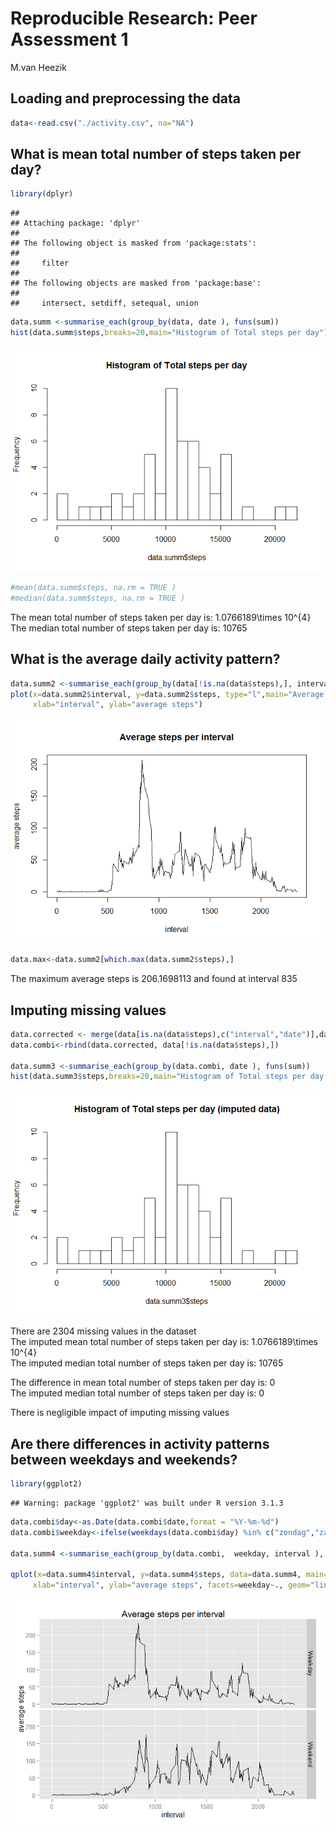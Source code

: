 # Reproducible Research: Peer Assessment 1
M.van Heezik

## Loading and preprocessing the data

```r
data<-read.csv("./activity.csv", na="NA")
```

## What is mean total number of steps taken per day?

```r
library(dplyr)
```

```
## 
## Attaching package: 'dplyr'
## 
## The following object is masked from 'package:stats':
## 
##     filter
## 
## The following objects are masked from 'package:base':
## 
##     intersect, setdiff, setequal, union
```

```r
data.summ <-summarise_each(group_by(data, date ), funs(sum))
hist(data.summ$steps,breaks=20,main="Histogram of Total steps per day")
```

![](PA1_template_files/figure-html/unnamed-chunk-2-1.png) 

```r
#mean(data.summ$steps, na.rm = TRUE )
#median(data.summ$steps, na.rm = TRUE )
```
The mean total number of steps taken per day is: 1.0766189\times 10^{4}  
The median total number of steps taken per day is: 10765

## What is the average daily activity pattern?

```r
data.summ2 <-summarise_each(group_by(data[!is.na(data$steps),], interval ), funs(mean))
plot(x=data.summ2$interval, y=data.summ2$steps, type="l",main="Average steps per interval",
     xlab="interval", ylab="average steps")
```

![](PA1_template_files/figure-html/unnamed-chunk-3-1.png) 

```r
data.max<-data.summ2[which.max(data.summ2$steps),]
```

The maximum average steps is 206.1698113 and found at interval 835


## Imputing missing values

```r
data.corrected <- merge(data[is.na(data$steps),c("interval","date")],data.summ[,c("interval","steps")],by="interval")
data.combi<-rbind(data.corrected, data[!is.na(data$steps),])

data.summ3 <-summarise_each(group_by(data.combi, date ), funs(sum))
hist(data.summ3$steps,breaks=20,main="Histogram of Total steps per day (imputed data)")
```

![](PA1_template_files/figure-html/unnamed-chunk-4-1.png) 

There are 2304 missing values in the dataset  
The imputed mean total number of steps taken per day is: 1.0766189\times 10^{4}  
The imputed median total number of steps taken per day is: 10765

The difference in mean total number of steps taken per day is: 0  
The imputed median total number of steps taken per day is: 0  

There is negligible impact of imputing missing values

## Are there differences in activity patterns between weekdays and weekends?

```r
library(ggplot2)
```

```
## Warning: package 'ggplot2' was built under R version 3.1.3
```

```r
data.combi$day<-as.Date(data.combi$date,format = "%Y-%m-%d")
data.combi$weekday<-ifelse(weekdays(data.combi$day) %in% c("zondag","zaterdag"),"Weekend", "Weekday")

data.summ4 <-summarise_each(group_by(data.combi,  weekday, interval ), funs(mean))

qplot(x=data.summ4$interval, y=data.summ4$steps, data=data.summ4, main="Average steps per interval",
     xlab="interval", ylab="average steps", facets=weekday~., geom="line")
```

![](PA1_template_files/figure-html/unnamed-chunk-5-1.png) 
